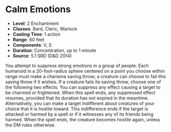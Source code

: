 # Calm Emotions

- **Level**: 2 Enchantment
- **Classes**: Bard, Cleric, Warlock
- **Casting Time**: 1 action
- **Range**: 60 feet
- **Components**: V, S
- **Duration**: Concentration, up to 1 minute
- **Source**: 5.1 SRD (D&D 2014)

You attempt to suppress strong emotions in a group of people. Each humanoid in a 20-foot-radius sphere centered on a point you choose within range must make a charisma saving throw; a creature can choose to fail this saving throw if it wishes. If a creature fails its saving throw, choose one of the following two effects. You can suppress any effect causing a target to be charmed or frightened. When this spell ends, any suppressed effect resumes, provided that its duration has not expired in the meantime. Alternatively, you can make a target indifferent about creatures of your choice that it is hostile toward. This indifference ends if the target is attacked or harmed by a spell or if it witnesses any of its friends being harmed. When the spell ends, the creature becomes hostile again, unless the DM rules otherwise.

